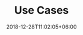 ---
title: "Use Cases"
date: 2018-12-28T11:02:05+06:00
icon: "ti-help-alt"
description: "Lorem ipsum dolor sit amet ipsum dolor sit amet ipsum dolor sit amet"
type: "pages"
weight: 2
---